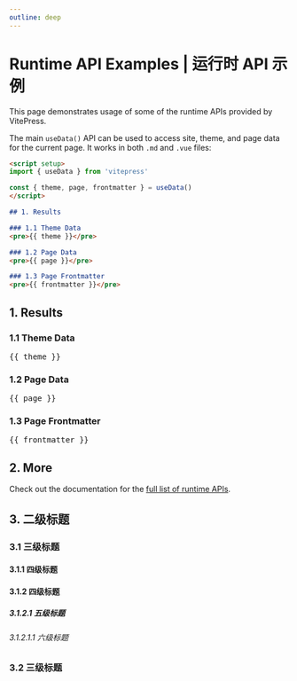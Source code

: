 ```yaml
---
outline: deep
---
```


# Runtime API Examples | 运行时 API 示例

This page demonstrates usage of some of the runtime APIs provided by VitePress.

The main `useData()` API can be used to access site, theme, and page data for the current page. It works in both `.md` and `.vue` files:

```md
<script setup>
import { useData } from 'vitepress'

const { theme, page, frontmatter } = useData()
</script>

## 1. Results

### 1.1 Theme Data
<pre>{{ theme }}</pre>

### 1.2 Page Data
<pre>{{ page }}</pre>

### 1.3 Page Frontmatter
<pre>{{ frontmatter }}</pre>
```

<script setup>
import { useData } from 'vitepress'

const { site, theme, page, frontmatter } = useData()
</script>

## 1. Results

### 1.1 Theme Data
<pre>{{ theme }}</pre>

### 1.2 Page Data
<pre>{{ page }}</pre>

### 1.3 Page Frontmatter
<pre>{{ frontmatter }}</pre>

## 2. More

Check out the documentation for the [full list of runtime APIs](https://vitepress.dev/reference/runtime-api#usedata).

## 3. 二级标题

### 3.1 三级标题

#### 3.1.1 四级标题

#### 3.1.2 四级标题

##### 3.1.2.1 五级标题

###### 3.1.2.1.1 六级标题

### 3.2 三级标题
